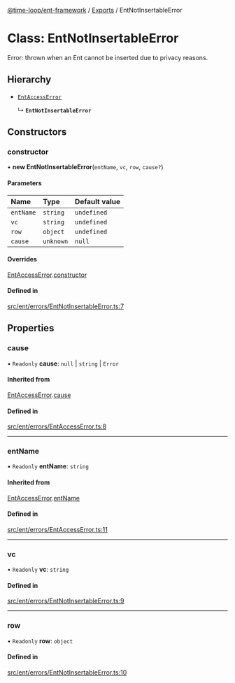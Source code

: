 [@time-loop/ent-framework](../README.md) / [Exports](../modules.md) / EntNotInsertableError

# Class: EntNotInsertableError

Error: thrown when an Ent cannot be inserted due to privacy reasons.

## Hierarchy

- [`EntAccessError`](EntAccessError.md)

  ↳ **`EntNotInsertableError`**

## Constructors

### constructor

• **new EntNotInsertableError**(`entName`, `vc`, `row`, `cause?`)

#### Parameters

| Name | Type | Default value |
| :------ | :------ | :------ |
| `entName` | `string` | `undefined` |
| `vc` | `string` | `undefined` |
| `row` | `object` | `undefined` |
| `cause` | `unknown` | `null` |

#### Overrides

[EntAccessError](EntAccessError.md).[constructor](EntAccessError.md#constructor)

#### Defined in

[src/ent/errors/EntNotInsertableError.ts:7](https://github.com/clickup/ent-framework/blob/master/src/ent/errors/EntNotInsertableError.ts#L7)

## Properties

### cause

• `Readonly` **cause**: ``null`` \| `string` \| `Error`

#### Inherited from

[EntAccessError](EntAccessError.md).[cause](EntAccessError.md#cause)

#### Defined in

[src/ent/errors/EntAccessError.ts:8](https://github.com/clickup/ent-framework/blob/master/src/ent/errors/EntAccessError.ts#L8)

___

### entName

• `Readonly` **entName**: `string`

#### Inherited from

[EntAccessError](EntAccessError.md).[entName](EntAccessError.md#entname)

#### Defined in

[src/ent/errors/EntAccessError.ts:11](https://github.com/clickup/ent-framework/blob/master/src/ent/errors/EntAccessError.ts#L11)

___

### vc

• `Readonly` **vc**: `string`

#### Defined in

[src/ent/errors/EntNotInsertableError.ts:9](https://github.com/clickup/ent-framework/blob/master/src/ent/errors/EntNotInsertableError.ts#L9)

___

### row

• `Readonly` **row**: `object`

#### Defined in

[src/ent/errors/EntNotInsertableError.ts:10](https://github.com/clickup/ent-framework/blob/master/src/ent/errors/EntNotInsertableError.ts#L10)
